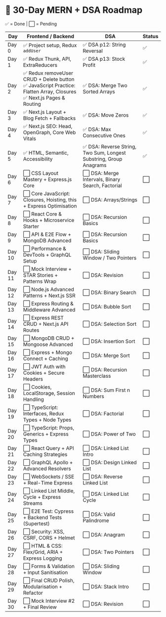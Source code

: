 # 📅 30-Day MERN + DSA Roadmap

✅ = Done | ⬜️ = Pending

| Day | Frontend / Backend | DSA | Status |
|-----|--------------------|-----|--------|
| Day 0 | ✅ Project setup, Redux `addUser` | ✅ DSA p12: String Reversal | ✅ |
| Day 1 | ✅ Redux Thunk, API, ExtraReducers | ✅ DSA p13: Stock Profit | ✅ |
| Day 2 | ✅ Redux removeUser CRUD + Delete button  <br> ✅ JavaScript Practice: Flatten Array, Closures  <br> ✅ Next.js Pages & Routing | ✅ DSA: Merge Two Sorted Arrays | ✅ |
| Day 3 | ✅ Next.js Layout + Blog Fetch + Fallbacks | ✅ DSA: Move Zeros | ✅ |
| Day 4 | ✅ Next.js SEO: Head, OpenGraph, Core Web Vitals | ✅ DSA: Max Consecutive Ones | ✅ |
| Day 5 | ✅ HTML, Semantic, Accessibility | ✅ DSA: Reverse String, Two Sum, Longest Substring, Group Anagrams | ✅ |
| Day 6 | ⬜️ CSS Layout Mastery + Express.js Core | ⬜️ DSA: Merge Intervals, Binary Search, Factorial | ⬜️ |
| Day 7 | ⬜️ Core JavaScript: Closures, Hoisting, this + Express Optimisation | ⬜️ DSA: Arrays/Strings | ⬜️ |
| Day 8 | ⬜️ React Core & Hooks + Microservice Starter | ⬜️ DSA: Recursion Basics | ⬜️ |
| Day 9 | ⬜️ API & E2E Flow + MongoDB Advanced | ⬜️ DSA: Recursion Basics | ⬜️ |
| Day 10 | ⬜️ Performance & DevTools + GraphQL Setup | ⬜️ DSA: Sliding Window / Two Pointers | ⬜️ |
| Day 11 | ⬜️ Mock Interview + STAR Stories + Patterns Wrap | ⬜️ DSA: Revision | ⬜️ |
| Day 12 | ⬜️ Node.js Advanced Patterns + Next.js SSR | ⬜️ DSA: Binary Search | ⬜️ |
| Day 13 | ⬜️ Express Routing & Middleware Advanced | ⬜️ DSA: Bubble Sort | ⬜️ |
| Day 14 | ⬜️ Express REST CRUD + Next.js API Routes | ⬜️ DSA: Selection Sort | ⬜️ |
| Day 15 | ⬜️ MongoDB CRUD + Mongoose Advanced | ⬜️ DSA: Insertion Sort | ⬜️ |
| Day 16 | ⬜️ Express + Mongo Connect + Caching | ⬜️ DSA: Merge Sort | ⬜️ |
| Day 17 | ⬜️ JWT Auth with Cookies + Secure Headers | ⬜️ DSA: Recursion Masterclass | ⬜️ |
| Day 18 | ⬜️ Cookies, LocalStorage, Session Handling | ⬜️ DSA: Sum First n Numbers | ⬜️ |
| Day 19 | ⬜️ TypeScript: Interfaces, Redux Types + Node Types | ⬜️ DSA: Factorial | ⬜️ |
| Day 20 | ⬜️ TypeScript: Props, Generics + Express Types | ⬜️ DSA: Power of Two | ⬜️ |
| Day 21 | ⬜️ React Query + API Caching Strategies | ⬜️ DSA: Linked List Intro | ⬜️ |
| Day 22 | ⬜️ GraphQL Apollo + Advanced Resolvers | ⬜️ DSA: Design Linked List | ⬜️ |
| Day 23 | ⬜️ WebSockets / SSE + Real-Time Express | ⬜️ DSA: Reverse Linked List | ⬜️ |
| Day 24 | ⬜️ Linked List Middle, Cycle + Express Streams | ⬜️ DSA: Linked List Cycle | ⬜️ |
| Day 25 | ⬜️ E2E Test: Cypress + Backend Tests (Supertest) | ⬜️ DSA: Valid Palindrome | ⬜️ |
| Day 26 | ⬜️ Security: XSS, CSRF, CORS + Helmet | ⬜️ DSA: Anagram | ⬜️ |
| Day 27 | ⬜️ HTML & CSS: Flex/Grid, ARIA + Express Logging | ⬜️ DSA: Two Pointers | ⬜️ |
| Day 28 | ⬜️ Forms & Validation + Input Sanitisation | ⬜️ DSA: Sliding Window | ⬜️ |
| Day 29 | ⬜️ Final CRUD Polish, Modularisation + Refactor | ⬜️ DSA: Stack Intro | ⬜️ |
| Day 30 | ⬜️ Mock Interview #2 + Final Review | ⬜️ DSA: Revision | ⬜️ |